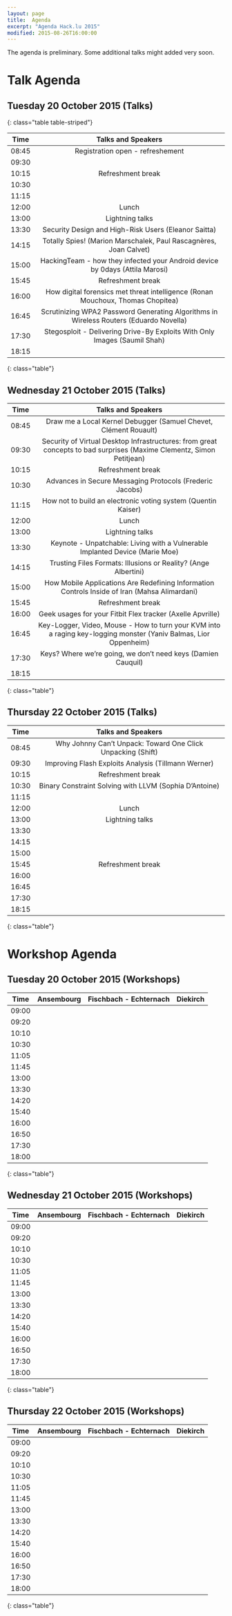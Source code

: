 ```yaml
---
layout: page
title:  Agenda
excerpt: "Agenda Hack.lu 2015"
modified: 2015-08-26T16:00:00
---
```


The agenda is preliminary. Some additional talks might added very soon.


Talk Agenda
===========

Tuesday 20 October 2015 (Talks)
-------------------------------

{: class="table table-striped"}

| Time | Talks and Speakers |
|:----:|:------------------:|
| 08:45 | Registration open - refreshement |
| 09:30 | |
| 10:15 | Refreshment break|
| 10:30 | |
| 11:15 | |
| 12:00 | Lunch |
| 13:00 | Lightning talks|
| 13:30 | Security Design and High-Risk Users (Eleanor Saitta) |
| 14:15 | Totally Spies! (Marion Marschalek, Paul Rascagnères, Joan Calvet)|
| 15:00 | HackingTeam - how they infected your Android device by 0days (Attila Marosi)|
| 15:45 | Refreshment break |
| 16:00 | How digital forensics met threat intelligence (Ronan Mouchoux, Thomas Chopitea)|
| 16:45 | Scrutinizing WPA2 Password Generating Algorithms in Wireless Routers (Eduardo Novella)|
| 17:30 | Stegosploit - Delivering Drive-By Exploits With Only Images (Saumil Shah)|
| 18:15 | |
{: class="table"}

Wednesday 21 October 2015 (Talks)
---------------------------------

| Time | Talks and Speakers |
|:----:|:------------------:|
| 08:45 | Draw me a Local Kernel Debugger (Samuel Chevet, Clément Rouault)|
| 09:30 | Security of Virtual Desktop Infrastructures: from great concepts to bad surprises (Maxime Clementz, Simon Petitjean)|
| 10:15 | Refreshment break|
| 10:30 | Advances in Secure Messaging Protocols (Frederic Jacobs)|
| 11:15 | How not to build an electronic voting system (Quentin Kaiser)|
| 12:00 | Lunch |
| 13:00 | Lightning talks|
| 13:30 | Keynote - Unpatchable: Living with a Vulnerable Implanted Device (Marie Moe)|
| 14:15 | Trusting Files Formats: Illusions or Reality? (Ange Albertini)|
| 15:00 | How Mobile Applications Are Redefining Information Controls Inside of Iran (Mahsa Alimardani)|
| 15:45 | Refreshment break |
| 16:00 | Geek usages for your Fitbit Flex tracker (Axelle Apvrille) |
| 16:45 | Key-Logger, Video, Mouse - How to turn your KVM into a raging key-logging monster (Yaniv Balmas, Lior Oppenheim)|
| 17:30 | Keys? Where we’re going, we don’t need keys (Damien Cauquil)|
| 18:15 | |
{: class="table"}

Thursday 22 October 2015 (Talks)
--------------------------------

| Time | Talks and Speakers |
|:----:|:------------------:|
| 08:45 | Why Johnny Can’t Unpack: Toward One Click Unpacking (Shift)|
| 09:30 | Improving Flash Exploits Analysis (Tillmann Werner)|
| 10:15 | Refreshment break |
| 10:30 | Binary Constraint Solving with LLVM (Sophia D’Antoine)|
| 11:15 | |
| 12:00 | Lunch |
| 13:00 | Lightning talks|
| 13:30 | |
| 14:15 | |
| 15:00 | |
| 15:45 | Refreshment break |
| 16:00 | |
| 16:45 | |
| 17:30 | |
| 18:15 | |
{: class="table"}

Workshop Agenda
===============

Tuesday 20 October 2015 (Workshops)
-----------------------------------

| Time | Ansembourg | Fischbach - Echternach | Diekirch |
|:----:|:----------:|:----------------------:|:--------:|
| 09:00 | | | |
| 09:20 | | | |
| 10:10 | | | |
| 10:30 | | | |
| 11:05 | | | |
| 11:45 | | | |
| 13:00 | | | |
| 13:30 | | | |
| 14:20 | | | |
| 15:40 | | | |
| 16:00 | | | |
| 16:50 | | | |
| 17:30 | | | |
| 18:00 | | | |
{: class="table"}

Wednesday 21 October 2015 (Workshops)
-------------------------------------

| Time | Ansembourg | Fischbach - Echternach | Diekirch |
|:----:|:----------:|:----------------------:|:--------:|
| 09:00 | | | |
| 09:20 | | | |
| 10:10 | | | |
| 10:30 | | | |
| 11:05 | | | |
| 11:45 | | | |
| 13:00 | | | |
| 13:30 | | | |
| 14:20 | | | |
| 15:40 | | | |
| 16:00 | | | |
| 16:50 | | | |
| 17:30 | | | |
| 18:00 | | | |
{: class="table"}

Thursday 22 October 2015 (Workshops)
------------------------------------

| Time | Ansembourg | Fischbach - Echternach | Diekirch |
|:----:|:----------:|:----------------------:|:--------:|
| 09:00 | | | |
| 09:20 | | | |
| 10:10 | | | |
| 10:30 | | | |
| 11:05 | | | |
| 11:45 | | | |
| 13:00 | | | |
| 13:30 | | | |
| 14:20 | | | |
| 15:40 | | | |
| 16:00 | | | |
| 16:50 | | | |
| 17:30 | | | |
| 18:00 | | | |
{: class="table"}


